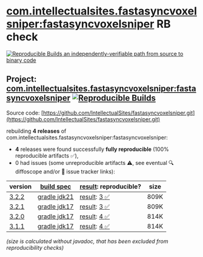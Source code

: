 [com.intellectualsites.fastasyncvoxelsniper:fastasyncvoxelsniper](https://central.sonatype.com/artifact/com.intellectualsites.fastasyncvoxelsniper/fastasyncvoxelsniper/versions) RB check
=======

[![Reproducible Builds](https://reproducible-builds.org/images/logos/rb.svg) an independently-verifiable path from source to binary code](https://reproducible-builds.org/)

## Project: [com.intellectualsites.fastasyncvoxelsniper:fastasyncvoxelsniper](https://central.sonatype.com/artifact/com.intellectualsites.fastasyncvoxelsniper/fastasyncvoxelsniper/versions) [![Reproducible Builds](https://img.shields.io/endpoint?url=https://raw.githubusercontent.com/jvm-repo-rebuild/reproducible-central/master/content/com/intellectualsites/fastasyncvoxelsniper/fastasyncvoxelsniper/badge.json)](https://github.com/jvm-repo-rebuild/reproducible-central/blob/master/content/com/intellectualsites/fastasyncvoxelsniper/fastasyncvoxelsniper/README.md)

Source code: [https://github.com/IntellectualSites/fastasyncvoxelsniper.git](https://github.com/IntellectualSites/fastasyncvoxelsniper.git)

rebuilding **4 releases** of com.intellectualsites.fastasyncvoxelsniper:fastasyncvoxelsniper:
- **4** releases were found successfully **fully reproducible** (100% reproducible artifacts :white_check_mark:),
- 0 had issues (some unreproducible artifacts :warning:, see eventual :mag: diffoscope and/or :memo: issue tracker links):

| version | [build spec](/BUILDSPEC.md) | [result](https://reproducible-builds.org/docs/jvm/): reproducible? | size |
| -- | --------- | ------ | -- |
| [3.2.2](https://central.sonatype.com/artifact/com.intellectualsites.fastasyncvoxelsniper/fastasyncvoxelsniper/3.2.2/pom) | [gradle jdk21](fastasyncvoxelsniper-3.2.2.buildspec) | [result](fastasyncvoxelsniper-3.2.2.buildinfo): [3 :white_check_mark: ](fastasyncvoxelsniper-3.2.2.buildcompare) | 809K |
| [3.2.1](https://central.sonatype.com/artifact/com.intellectualsites.fastasyncvoxelsniper/fastasyncvoxelsniper/3.2.1/pom) | [gradle jdk17](fastasyncvoxelsniper-3.2.1.buildspec) | [result](fastasyncvoxelsniper-3.2.1.buildinfo): [3 :white_check_mark: ](fastasyncvoxelsniper-3.2.1.buildcompare) | 809K |
| [3.2.0](https://central.sonatype.com/artifact/com.intellectualsites.fastasyncvoxelsniper/fastasyncvoxelsniper/3.2.0/pom) | [gradle jdk17](fastasyncvoxelsniper-3.2.0.buildspec) | [result](fastasyncvoxelsniper-3.2.0.buildinfo): [4 :white_check_mark: ](fastasyncvoxelsniper-3.2.0.buildcompare) | 814K |
| [3.1.1](https://central.sonatype.com/artifact/com.intellectualsites.fastasyncvoxelsniper/fastasyncvoxelsniper/3.1.1/pom) | [gradle jdk17](fastasyncvoxelsniper-3.1.1.buildspec) | [result](fastasyncvoxelsniper-3.1.1.buildinfo): [4 :white_check_mark: ](fastasyncvoxelsniper-3.1.1.buildcompare) | 814K |

<i>(size is calculated without javadoc, that has been excluded from reproducibility checks)</i>
